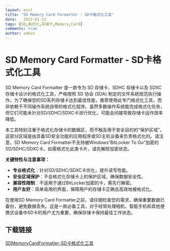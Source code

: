 ```yaml
---
layout: post
title: "SD Memory Card Formatter - SD卡格式化工具"
date:   2022-01-12
tags: [SD,格式化,存储卡,Memory,Card]
comments: true
author: admin
---
```

# SD Memory Card Formatter - SD卡格式化工具

SD Memory Card Formatter 是一款专为 SD 存储卡、SDHC 存储卡以及 SDXC 存储卡设计的格式化工具，严格按照 SD 协会 (SDA) 制定的文件系统规范执行操作。为了确保您的SD系列存储卡达到最佳性能，推荐使用此专门格式化工具，而非依赖于不同操作系统自带的格式化程序。虽然多数操作系统能完成格式化任务，但它们可能未针对SD/SDHC/SDXC卡进行优化，可能会间接导致存储卡运作效率降低。

本工具特别注重于格式化存储卡的数据区，而不触及用于安全目的的“保护区域”。这部分区域是由具备SD安全功能的应用程序或SD主机设备来负责格式化的。请注意，SD Memory Card Formatter不支持被Windows“BitLocker To Go”加密的SD/SDHC/SDXC卡。如需格式化此类卡片，请先解除加密状态。

**关键特性与注意事项：**
- **专业格式化**：针对SD/SDHC/SDXC卡优化，提升读写性能。
- **安全区域保护**：不会格式化存储卡上的保护区域，确保数据安全性。
- **兼容性限制**：不适用于通过BitLocker加密的卡，需先行解密。
- **用户友好**：简单易用的界面，保障用户的存储卡正确且高效地被格式化。

在使用SD Memory Card Formatter之前，请仔细检查您的需求，确保重要数据已备份，避免数据丢失。这是一款必备工具，对于经常处理相机、智能手机和其他便携式设备中SD卡的用户尤为重要，确保存储卡保持最佳工作状态。

## 下载链接

[SDMemoryCardFormatter-SD卡格式化工具](https://pan.quark.cn/s/b36daab97273)
